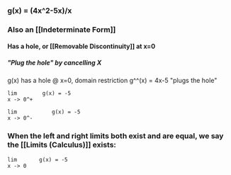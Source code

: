 ### g(x) = (4x^2-5x)/x

### Also an [[Indeterminate Form]]

#### Has a hole, or [[Removable Discontinuity]] at x=0

##### "Plug the hole" by cancelling X

g(x) has a hole @ x=0, domain restriction
g^^(x) =  4x-5 "plugs the hole"

	lim        g(x) = -5 
	x -> 0^+

	lim           g(x) = -5
	x -> 0^- 

### When the left and right limits both exist and are equal, we say the [[Limits (Calculus)]] exists: 
	lim       g(x) = -5
	x -> 0